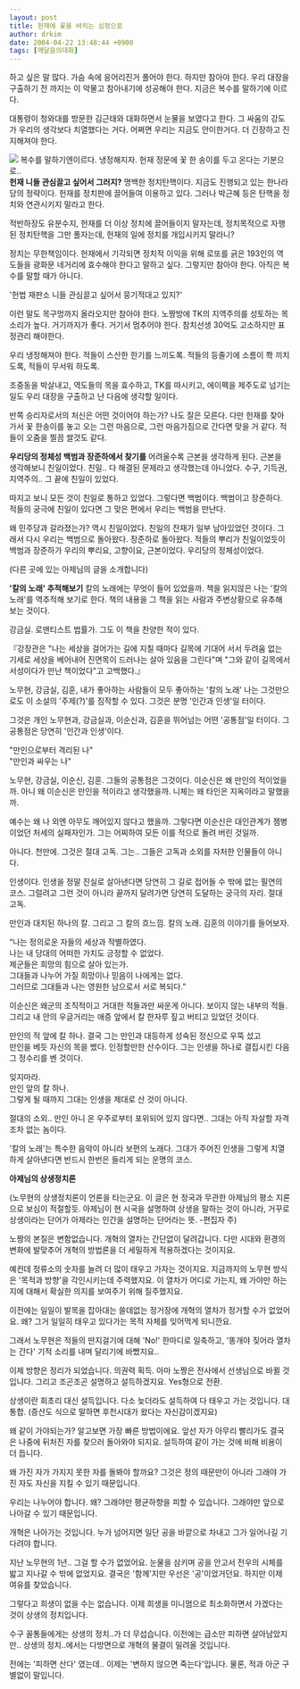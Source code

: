 ```yaml
---
layout: post
title: 헌재에 꽃을 바치는 심정으로
author: drkim
date: 2004-04-22 13:48:44 +0900
tags: [깨달음의대화]
---
```

하고 싶은 말 많다. 가슴 속에 응어리진거 풀어야 한다. 하지만 참아야 한다. 우리 대장을 구출하기 전 까지는 이 악물고 참아내기에 성공해야 한다. 지금은 복수를 말하기에 이르다.    
  
대통령이 청와대를 방문한 김근태와 대화하면서 눈물을 보였다고 한다. 그 싸움의 강도가 우리의 생각보다 치열했다는 거다. 어쩌면 우리는 지금도 안이한거다. 더 긴장하고 진지해져야 한다. 


    

    
          
  
![](http://drkimz.com/technote/board/private/upimg/1082514801.jpg) 복수를 말하기엔이르다. 냉정해지자. 헌재 정문에 꽃 한 송이를 두고 온다는 기분으로..   
**헌재 니들 관심끌고 싶어서 그러지?** 
명백한 정치탄핵이다. 지금도 진행되고 있는 한나라당의 정략이다. 헌재를 정치판에 끌어들여 이용하고 있다. 그러나 박근혜 등은 탄핵을 정치와 연관시키지 말라고 한다. 
  
  
적반하장도 유분수지, 헌재를 더 이상 정치에 끌어들이지 말자는데, 정치목적으로 자행된 정치탄핵을 그만 풀자는데, 헌재의 일에 정치를 개입시키지 말라니?    
  
정치는 무한책임이다. 헌재에서 기각되면 정치적 이익을 위해 로또를 긁은 193인의 역도들을 광화문 네거리에 효수해야 한다고 말하고 싶다. 그렇지만 참아야 한다. 아직은 복수를 말할 때가 아니다.    
  
'헌법 재판소 니들 관심끌고 싶어서 뭉기적대고 있지?'    
  
이런 말도 목구멍까지 올라오지만 참아야 한다. 노짱방에 TK의 지역주의를 성토하는 목소리가 높다. 거기까지가 좋다. 거기서 멈추어야 한다. 참치선생 30억도 고소하지만 표정관리 해야한다.    
  
우리 냉정해져야 한다. 적들이 스산한 한기를 느끼도록. 적들의 등줄기에 소름이 쫙 끼치도록, 적들이 무서워 하도록.    
  
조중동을 박살내고, 역도들의 목을 효수하고, TK를 따시키고, 에이펙을 제주도로 넘기는 일도 우리 대장을 구출하고 난 다음에 생각할 일이다.    
  
반쪽 승리자로서의 처신은 어떤 것이어야 하는가? 나도 잘은 모른다. 다만 헌재를 찾아가서 꽃 한송이를 놓고 오는 그런 마음으로, 그런 마음가짐으로 간다면 맞을 거 같다. 적들이 오줌을 찔끔 쌀것도 같다.    
  
**우리당의 정체성 백범과 장준하에서 찾기를** 
어려울수록 근본을 생각하게 된다. 근본을 생각해보니 친일이었다. 친일.. 다 해결된 문제라고 생각했는데 아니었다. 수구, 기득권, 지역주의.. 그 끝에 친일이 있었다.    
  
따지고 보니 모든 것이 친일로 통하고 있었다. 그렇다면 백범이다. 백범이고 장준하다. 적들의 궁극에 친일이 있다면 그 맞은 편에서 우리는 백범을 만난다.    
  
왜 민주당과 갈라졌는가? 역시 친일이었다. 친일의 잔재가 일부 남아있었던 것이다. 그래서 다시 우리는 백범으로 돌아왔다. 장준하로 돌아왔다. 적들의 뿌리가 친일이었듯이 백범과 장준하가 우리의 뿌리요, 고향이요, 근본이었다. 우리당의 정체성이었다. 


  
  
(다른 곳에 있는 아제님의 글을 소개합니다)   
  
**'칼의 노래' 추적해보기** 
칼의 노래에는 무엇이 들어 있었을까. 책을 읽지않은 나는 '칼의 노래'를 역추적해 보기로 한다. 책의 내용을 그 책을 읽는 사람과 주변상황으로 유추해 보는 것이다. 
  
  
강금실. 로맨티스트 법률가. 그도 이 책을 찬양한 적이 있다.   
  
『강장관은 "나는 세상을 걸어가는 길에 지칠 때마다 길목에 기대어 서서 두려움 없는 기세로 세상을 베어내어 진면목이 드러나는 살아 있음을 그린다"며 "그와 같이 길목에서 서성이다가 만난 책이었다"고 고백했다.』   
  
노무현, 강금실, 김훈, 내가 좋아하는 사람들이 모두 좋아하는 '칼의 노래' 나는 그것만으로도 이 소설의 '주제(?)'를 짐작할 수 있다. 그것은 분명 '인간과 인생'일 터이다.   
  
그것은 개인 노무현과, 강금실과, 이순신과, 김훈을 뛰어넘는 어떤 '공통점'일 터이다. 그 공통점은 당연히 '인간과 인생'이다.   
  
"만인으로부터 격리된 나"   
"만인과 싸우는 나"    
  
노무현, 강금실, 이순신, 김훈. 그들의 공통점은 그것이다. 이순신은 왜 만인의 적이었을까. 아니 왜 이순신은 만인을 적이라고 생각했을까. 니체는 왜 타인은 지옥이라고 말했을까.   
  
예수는 왜 나 외엔 아무도 깨어있지 않다고 했을까. 그렇다면 이순신은 대인관계가 젬병이었던 처세의 실패자인가. 그는 어찌하여 모든 이를 적으로 돌려 버린 것일까.   
  
아니다. 천만에. 그것은 절대 고독. 그는.. 그들은 고독과 소외를 자처한 인물들이 아니다.   
  
인생이다. 인생을 정말 진실로 살아낸다면 당연히 그 길로 접어들 수 밖에 없는 필연의 코스. 그럴려고 그런 것이 아니라 끝까지 달려가면 당연히 도달하는 궁극의 자리. 절대 고독.   
  
만인과 대치된 하나의 칼. 그리고 그 칼의 흐느낌. 칼의 노래. 김훈의 이야기를 들어보자.   
  
“나는 정의로운 자들의 세상과 작별하였다.   
나는 내 당대의 어떠한 가치도 긍정할 수 없었다.   
제군들은 희망의 힘으로 살아 있는가.   
그대들과 나누어 가질 희망이나 믿음이 나에게는 없다.   
그러므로 그대들과 나는 영원한 남으로서 서로 복되다.”    
  
이순신은 왜군의 조직적이고 거대한 적들과만 싸운게 아니다. 보이지 않는 내부의 적들. 그리고 내 안의 우글거리는 애증 앞에서 칼 한자루 짚고 버티고 있었던 것이다.   
  
만인의 적 앞에 칼 하나. 결국 그는 만인과 대등하게 성숙된 정신으로 우뚝 섰고   
만인을 베듯 자신의 목을 벴다. 인정할만한 산수이다. 그는 인생을 하나로 결집시킨 다음 그 정수리를 벤 것이다.   
  
잊지마라.   
만인 앞의 칼 하나.   
그렇게 될 때까지 그대는 인생을 제대로 산 것이 아니다.    
  
절대의 소외.. 만인 아니 온 우주로부터 포위되어 있지 않다면.. 그대는 아직 자살할 자격조차 없는 놈이다.   
  
'칼의 노래'는 특수한 음악이 아니라 보편의 노래다. 그대가 주어진 인생을 그렇게 치열하게 살아낸다면 반드시 한번은 들리게 되는 운명의 코스.   
  
**아제님의 상생정치론** 
  
(노무현의 상생정치론이 언론을 타는군요. 이 글은 현 정국과 무관한 아제님의 평소 지론으로 보심이 적절할듯. 아제님이 현 시국을 설명하여 상생을 말하는 것이 아니라, 거꾸로 상생이라는 단어가 아제라는 인간을 설명하는 단어라는 뜻. -편집자 주)   
  
노짱의 본질은 변함없습니다. 개혁의 열차는 간단없이 달려갑니다. 다만 시대와 환경의 변화에 발맞추어 개혁의 방법론을 더 세밀하게 적용하겠다는 것이지요.   
  
예컨데 정류소의 숫자를 늘려 더 많이 태우고 가자는 것이지요. 지금까지의 노무현 방식은 '목적과 방향'을 각인시키는데 주력했지요. 이 열차가 어디로 가는지, 왜 가야만 하는지에 대해서 확실한 의지를 보여주기 위해 질주했지요.   
  
이전에는 일일이 발목을 잡아대는 쓸데없는 정거장에 개혁의 열차가 정거할 수가 없었어요. 왜? 그거 일일히 태우고 있다가는 목적 자체를 잊어먹게 되니깐요.   
  
그래서 노무현은 적들의 딴지걸기에 대해 'No!' 한마디로 일축하고, '똥개야 짖어라 열차는 간다' 기적 소리를 내며 달리기에 바빴지요..   
  
이제 방향은 정리가 되었습니다. 의권력 획득. 아마 노짱은 전사에서 선생님으로 바뀔 것입니다. 그리고 조곤조곤 설명하고 설득하겠지요. Yes형으로 전환.   
  
상생이란 회초리 대신 설득입니다. 다소 늦더라도 설득하여 다 태우고 가는 것입니다. 대통합. (증산도 식으로 말하면 후천시대가 왔다는 자신감이겠지요)   
  
왜 같이 가야되는가? 알고보면 가장 빠른 방법이에요. 앞선 자가 아무리 빨리가도 결국은 나중에 뒤처진 자를 찾으러 돌아와야 되지요. 설득하여 같이 가는 것에 비해 비용이 더 듭니다.   
  
왜 가진 자가 가지지 못한 자를 돌봐야 할까요? 그것은 정의 때문만이 아니라 그래야 가진 자도 자신을 지킬 수 있기 때문입니다.   
  
우리는 나누어야 합니다. 왜? 그래야만 평균하향을 피할 수 있습니다. 그래야만 앞으로 나아갈 수 있기 때문입니다.   
  
개혁은 나아가는 것입니다. 누가 넘어지면 일단 공을 바깥으로 차내고 그가 일어나길 기다려야 합니다.   
  
지난 노무현의 1년.. 그걸 할 수가 없었어요. 눈물을 삼키며 공을 안고서 전우의 시체를 밟고 지나갈 수 밖에 없었지요. 결국은 '함께'지만 우선은 '공'이었거던요. 하지만 이제 여유를 찾았습니다.   
  
그렇다고 희생이 없을 수는 없습니다. 이제 희생을 미니멈으로 최소화하면서 가겠다는 것이 상생의 정치입니다.   
  
수구 꼴통들에게는 상생의 정치..가 더 무섭습니다. 이전에는 급소만 피하면 살아남았지만.. 상생의 정치..에서는 다방면으로 개혁의 물결이 밀려올 것입니다.   
  
전에는 '피하면 산다' 였는데.. 이제는 '변하지 않으면 죽는다'입니다. 물론, 적과 아군 구별없이 말입니다.